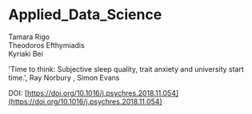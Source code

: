 # Applied_Data_Science

Tamara Rigo \
Theodoros Efthymiadis \
Kyriaki Bei 

'Time to think: Subjective sleep quality, trait anxiety and university
start time.', Ray Norbury , Simon Evans

DOI: [https://doi.org/10.1016/j.psychres.2018.11.054](https://doi.org/10.1016/j.psychres.2018.11.054)
